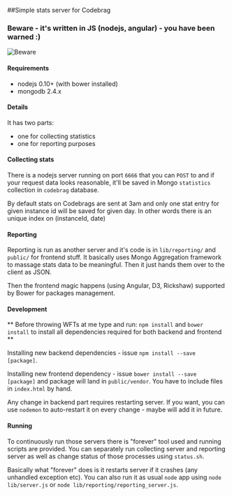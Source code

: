 ##Simple stats server for Codebrag

### Beware - it's written in JS (nodejs, angular) - you have been warned :)

![Beware](http://ecx.images-amazon.com/images/I/41Z6n%2BjZcKL._SL500_AA300_.jpg)

#### Requirements
- nodejs 0.10+ (with bower installed)
- mongodb 2.4.x

#### Details

It has two parts:

- one for collecting statistics
- one for reporting purposes


#### Collecting stats
There is a nodejs server running on port `6666` that you can `POST` to and if your request data looks reasonable, it'll be saved in Mongo `statistics` collection in `codebrag` database.

By default stats on Codebrags are sent at 3am and only one stat entry for given instance id will be saved for given day. In other words there is an unique index on (instanceId, date)

#### Reporting
Reporting is run as another server and it's code is in `lib/reporting/` and `public/` for frontend stuff. It basically uses Mongo Aggregation framework to massage stats data to be meaningful. Then it just hands them over to the client as JSON.

Then the frontend magic happens (using Angular, D3, Rickshaw) supported by Bower for packages management.

#### Development

** Before throwing WFTs at me type and run: `npm install` and `bower install` to install all dependencies required for both backend and frontend **

Installing new backend dependencies - issue `npm install --save [package]`.

Installing new frontend dependency - issue `bower install --save [package]` and package will land in `public/vendor`. You have to include files in `index.html` by hand.

Any change in backend part requires restarting server. If you want, you can use `nodemon` to auto-restart it on every change - maybe will add it in future.

#### Running

To continuously run those servers there is "forever" tool used and running scripts are provided. You can separately run collecting server and reporting server as well as change status of those processes using `status.sh`.

Basically what "forever" does is it restarts server if it crashes (any unhandled exception etc).  You can also run it as usual `node` app using `node lib/server.js` or `node lib/reporting/reporting_server.js`.